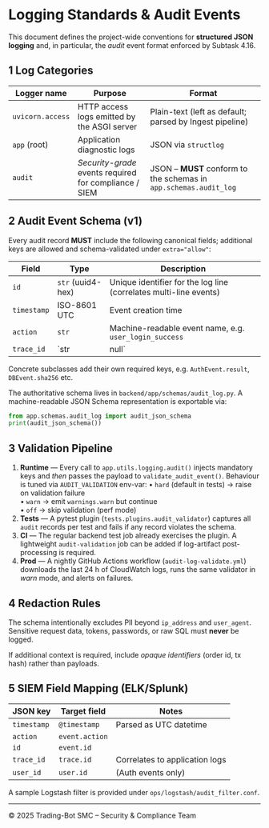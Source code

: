 # Logging Standards & Audit Events

This document defines the project-wide conventions for **structured JSON logging** and, in particular, the *audit* event format enforced by Subtask 4.16.

## 1  Log Categories

| Logger name | Purpose | Format |
|-------------|---------|--------|
| `uvicorn.access` | HTTP access logs emitted by the ASGI server | Plain-text (left as default; parsed by Ingest pipeline) |
| `app` (root) | Application diagnostic logs | JSON via `structlog` |
| `audit` | *Security-grade* events required for compliance / SIEM | JSON – **MUST** conform to the schemas in `app.schemas.audit_log` |

## 2  Audit Event Schema (v1)

Every audit record **MUST** include the following canonical fields; additional keys are allowed and schema-validated under `extra="allow"`:

| Field | Type | Description |
|-------|------|-------------|
| `id` | `str` (uuid4-hex) | Unique identifier for the log line (correlates multi-line events) |
| `timestamp` | ISO-8601 UTC | Event creation time |
| `action` | `str` | Machine-readable event name, e.g. `user_login_success` |
| `trace_id` | `str | null` | Request correlation id (propagated via middleware) |

Concrete subclasses add their own required keys, e.g. `AuthEvent.result`, `DBEvent.sha256` etc.

The authoritative schema lives in `backend/app/schemas/audit_log.py`.  A machine-readable JSON Schema representation is exportable via:

```python
from app.schemas.audit_log import audit_json_schema
print(audit_json_schema())
```

## 3  Validation Pipeline

1. **Runtime** — Every call to `app.utils.logging.audit()` injects mandatory keys and *then* passes the payload to `validate_audit_event()`. Behaviour is tuned via `AUDIT_VALIDATION` env-var:
   • `hard` (default in tests) → raise on validation failure  
   • `warn` → emit `warnings.warn` but continue  
   • `off`  → skip validation (perf mode)
2. **Tests** — A pytest plugin (`tests.plugins.audit_validator`) captures all `audit` records per test and fails if any record violates the schema.
3. **CI** — The regular backend test job already exercises the plugin. A lightweight `audit-validation` job can be added if log-artifact post-processing is required.
4. **Prod** — A nightly GitHub Actions workflow (`audit-log-validate.yml`) downloads the last 24 h of CloudWatch logs, runs the same validator in *warn* mode, and alerts on failures.

## 4  Redaction Rules

The schema intentionally excludes PII beyond `ip_address` and `user_agent`.  Sensitive request data, tokens, passwords, or raw SQL must **never** be logged.

If additional context is required, include *opaque identifiers* (order id, tx hash) rather than payloads.

## 5  SIEM Field Mapping (ELK/Splunk)

| JSON key | Target field | Notes |
|----------|--------------|-------|
| `timestamp` | `@timestamp` | Parsed as UTC datetime |
| `action` | `event.action` | | 
| `id` | `event.id` | |
| `trace_id` | `trace.id` | Correlates to application logs |
| `user_id` | `user.id` | (Auth events only) |

A sample Logstash filter is provided under `ops/logstash/audit_filter.conf`.

---
© 2025 Trading-Bot SMC – Security & Compliance Team 